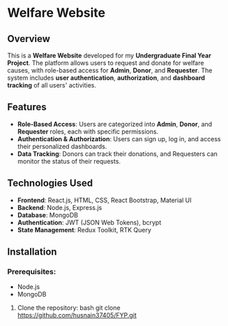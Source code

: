 # Welfare Website 

## Overview
This is a **Welfare Website** developed for my **Undergraduate Final Year Project**. The platform allows users to request and donate for welfare causes, with role-based access for **Admin**, **Donor**, and **Requester**. The system includes **user authentication**, **authorization**, and **dashboard tracking** of all users' activities. 

## Features
- **Role-Based Access**: Users are categorized into **Admin**, **Donor**, and **Requester** roles, each with specific permissions.
- **Authentication & Authorization**: Users can sign up, log in, and access their personalized dashboards.
- **Data Tracking**: Donors can track their donations, and Requesters can monitor the status of their requests.

## Technologies Used
- **Frontend**: React.js, HTML, CSS, React Bootstrap, Material UI
- **Backend**: Node.js, Express.js
- **Database**: MongoDB 
- **Authentication**: JWT (JSON Web Tokens), bcrypt
- **State Management**: Redux Toolkit, RTK Query

## Installation

### Prerequisites:
- Node.js
- MongoDB 

1. Clone the repository:
   bash
   git clone https://github.com/husnain37405/FYP.git
